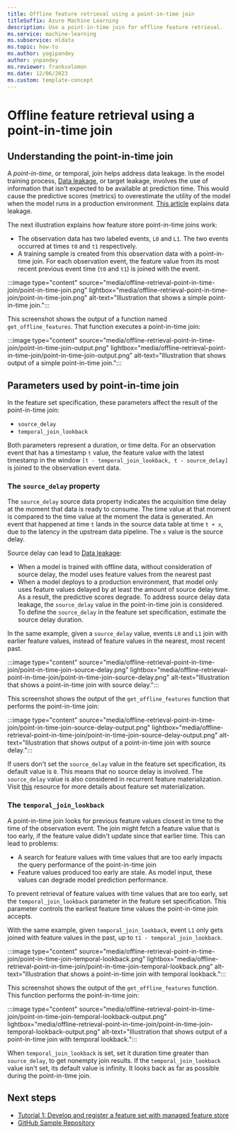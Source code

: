 ```yaml
---
title: Offline feature retrieval using a point-in-time join
titleSuffix: Azure Machine Learning
description: Use a point-in-time join for offline feature retrieval.
ms.service: machine-learning
ms.subservice: mldata
ms.topic: how-to
ms.author: yogipandey
author: ynpandey
ms.reviewer: franksolomon
ms.date: 12/06/2023
ms.custom: template-concept
---
```


# Offline feature retrieval using a point-in-time join

## Understanding the point-in-time join

A *point-in-time*, or temporal, join helps address data leakage. In the model training process, [Data leakage](https://en.wikipedia.org/wiki/Leakage_(machine_learning)), or target leakage, involves the use of information that isn't expected to be available at prediction time. This would cause the predictive scores (metrics) to overestimate the utility of the model when the model runs in a production environment. [This article](https://www.kaggle.com/code/alexisbcook/data-leakage#Target-leakage) explains data leakage.

The next illustration explains how feature store point-in-time joins work:

- The observation data has two labeled events, `L0` and `L1`. The two events occurred at times `t0` and `t1` respectively.
- A training sample is created from this observation data with a point-in-time join. For each observation event, the feature value from its most recent previous event time (`t0` and `t1`) is joined with the event.

:::image type="content" source="media/offline-retrieval-point-in-time-join/point-in-time-join.png" lightbox="media/offline-retrieval-point-in-time-join/point-in-time-join.png" alt-text="Illustration that shows a simple point-in-time join.":::

This screenshot shows the output of a function named `get_offline_features`. That function executes a point-in-time join:

:::image type="content" source="media/offline-retrieval-point-in-time-join/point-in-time-join-output.png" lightbox="media/offline-retrieval-point-in-time-join/point-in-time-join-output.png" alt-text="Illustration that shows output of a simple point-in-time join.":::

## Parameters used by point-in-time join

In the feature set specification, these parameters affect the result of the point-in-time join:

- `source_delay`
- `temporal_join_lookback`

Both parameters represent a duration, or time delta. For an observation event that has a timestamp `t` value, the feature value with the latest timestamp in the window `[t - temporal_join_lookback, t - source_delay]` is joined to the observation event data.

### The `source_delay` property

The `source_delay` source data property indicates the acquisition time delay at the moment that data is ready to consume. The time value at that moment is compared to the time value at the moment the data is generated. An event that happened at time `t` lands in the source data table at time `t + x`, due to the latency in the upstream data pipeline. The `x` value is the source delay.

Source delay can lead to [Data leakage](https://en.wikipedia.org/wiki/Leakage_(machine_learning)):

- When a model is trained with offline data, without consideration of source delay, the model uses feature values from the nearest past
- When a model deploys to a production environment, that model only uses feature values delayed by at least the amount of source delay time. As a result, the predictive scores degrade. To address source delay data leakage, the `source_delay` value in the point-in-time join is considered. To define the `source_delay` in the feature set specification, estimate the source delay duration.

In the same example, given a `source_delay` value, events `L0` and `L1` join with earlier feature values, instead of feature values in the nearest, most recent past.

:::image type="content" source="media/offline-retrieval-point-in-time-join/point-in-time-join-source-delay.png" lightbox="media/offline-retrieval-point-in-time-join/point-in-time-join-source-delay.png" alt-text="Illustration that shows a point-in-time join with source delay.":::

This screenshot shows the output of the `get_offline_features` function that performs the point-in-time join:

:::image type="content" source="media/offline-retrieval-point-in-time-join/point-in-time-join-source-delay-output.png" lightbox="media/offline-retrieval-point-in-time-join/point-in-time-join-source-delay-output.png" alt-text="Illustration that shows output of a point-in-time join with source delay.":::

If users don't set the `source_delay` value in the feature set specification, its default value is `0`. This means that no source delay is involved. The `source_delay` value is also considered in recurrent feature materialization. Visit [this](./featureset-materialization-concepts.md) resource for more details about feature set materialization.

### The `temporal_join_lookback`

A point-in-time join looks for previous feature values closest in time to the time of the observation event. The join might fetch a feature value that is too early, if the feature value didn't update since that earlier time. This can lead to problems:

- A search for feature values with time values that are too early impacts the query performance of the point-in-time join
- Feature values produced too early are stale. As model input, these values can degrade model prediction performance.

To prevent retrieval of feature values with time values that are too early, set the `temporal_join_lookback` parameter in the feature set specification. This parameter controls the earliest feature time values the point-in-time join accepts.

With the same example, given `temporal_join_lookback`, event `L1` only gets joined with feature values in the past, up to `t1 - temporal_join_lookback`.

:::image type="content" source="media/offline-retrieval-point-in-time-join/point-in-time-join-temporal-lookback.png" lightbox="media/offline-retrieval-point-in-time-join/point-in-time-join-temporal-lookback.png" alt-text="Illustration that shows a point-in-time join with temporal lookback.":::

This screenshot shows the output of the `get_offline_features` function. This function performs the point-in-time join:

:::image type="content" source="media/offline-retrieval-point-in-time-join/point-in-time-join-temporal-lookback-output.png" lightbox="media/offline-retrieval-point-in-time-join/point-in-time-join-temporal-lookback-output.png" alt-text="Illustration that shows output of a point-in-time join with temporal lookback.":::

When `temporal_join_lookback` is set, set it duration time greater than `source_delay`, to get nonempty join results. If the `temporal_join_lookback` value isn't set, its default value is infinity. It looks back as far as possible during the point-in-time join.

## Next steps

- [Tutorial 1: Develop and register a feature set with managed feature store](./tutorial-get-started-with-feature-store.md)
- [GitHub Sample Repository](~/azureml-examples-main/sdk/python/featurestore_sample)